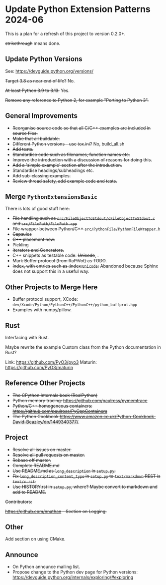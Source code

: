 # Update Python Extension Patterns 2024-06

This is a plan for a refresh of this project to version 0.2.0+.

~~strikethrough~~ means done.

## Update Python Versions

See: https://devguide.python.org/versions/

~~Target 3.8 as near end of life?~~ No.

~~At least Python 3.9 to 3.13.~~ Yes.

~~Remove any reference to Python 2, for example "Porting to Python 3".~~

## General Improvements

- ~~Reorganise source code so that all C/C++ examples are included in source files.~~
- ~~Make that all buildable.~~
- ~~Different Python versions - use tox.ini?~~ No, build_all.sh
- ~~Add tests.~~
- ~~Standardise code such as filenames, function names etc.~~
- ~~Improve the introduction with a discussion of reasons for doing this.~~
- ~~Add a 'simple example' section after the introduction.~~
- Standardise headings/subheadings etc.
- ~~Add sub-classing examples.~~
- ~~Review thread safety, add example code and tests.~~

## Merge `PythonExtensionsBasic`

There is lots of good stuff here:

- ~~File handling such as `src/FileObjectToStdout/cFileObjectToStdout.c` and `src/FilePath/FilePath.cpp`~~
- ~~File wrapper between Python/C++ `src/PythonFile/PythonFileWrapper.h`~~
- ~~Capsules~~
- ~~C++ placement new.~~
- ~~Pickling~~
- ~~Iterators and Generators.~~
- C++ snippets as testable code: ~~Unicode~~, .
- ~~Mark Buffer protocol (from RaPiVot) as TODO~~.
- ~~Index, with entries such as :index:`Unicode`:~~ Abandoned because Sphinx does not support this in a useful way.

## Other Projects to Merge Here

- Buffer protocol support, XCode: `dev/Xcode/Python/PythonC++/PythonC++/python_buffprot.hpp`
- Examples with numpy/pillow.

## Rust

Interfacing with Rust.

Maybe rewrite the example Custom class from the Python documentation in Rust?

Link: https://github.com/PyO3/pyo3
Maturin: https://github.com/PyO3/maturin

## Reference Other Projects

- ~~The CPython Internals book (RealPython)~~
- ~~Python memory tracing: https://github.com/paulross/pymemtrace~~
- ~~Python/C++ homogeneous containers: https://github.com/paulross/PyCppContainers~~
- ~~The Python Cookbook https://www.amazon.co.uk/Python-Cookbook-David-Beazley/dp/1449340377/~~.

## Project

- ~~Resolve all issues on master.~~
- ~~Resolve all pull requests on master.~~
- ~~Rebase off master.~~
- ~~Complete README.md~~
- ~~Use README.md as `long_description` in `setup.py`.~~
- ~~Fix `long_description_content_type` in `setup.py` to `text/markdown` REST is `text/x-rst`.~~
- ~~Use HISTORY.rst in `setup.py`, where? Maybe convert to markdown and add to README.~~

~~Contributors:~~

~~https://github.com/nnathan - Section on Logging.~~

## Other

Add section on using CMake.

## Announce

- On Python announce mailing list.
- Propose change to the Python dev page for Python versions: https://devguide.python.org/internals/exploring/#exploring
